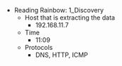 * Reading Rainbow: 1_Discovery
    * Host that is extracting the data
        * 192.168.11.7
    * Time
        * 11:09
    * Protocols
        * DNS, HTTP, ICMP
